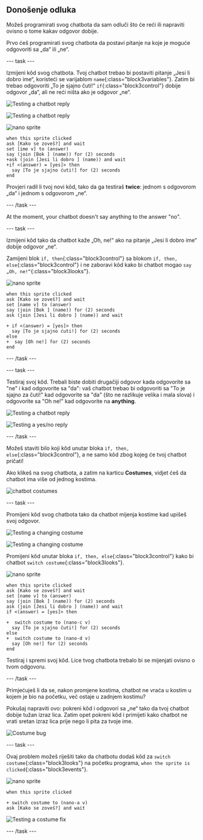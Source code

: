 ## Donošenje odluka

Možeš programirati svog chatbota da sam odluči što će reći ili napraviti ovisno o tome kakav odgovor dobije.

Prvo ćeš programirati svog chatbota da postavi pitanje na koje je moguće odgovoriti sa „da“ ili „ne“.

\--- task \---

Izmijeni kôd svog chatbota. Tvoj chatbot trebao bi postaviti pitanje „Jesi li dobro ime“, koristeći se varijablom `name`{:class="block3variables"}. Zatim bi trebao odgovoriti „To je sjajno čuti!“ `if`{:class="block3control"} dobije odgovor „da“, ali ne reći ništa ako je odgovor „ne“.

![Testing a chatbot reply](images/chatbot-if-test1-annotated.png)

![Testing a chatbot reply](images/chatbot-if-test2.png)

![nano sprite](images/nano-sprite.png)

```blocks3
when this sprite clicked
ask [Kako se zoveš?] and wait
set [ime v] to (answer)
say (join [Bok ] (name)) for (2) seconds
+ask (join [Jesi li dobro ] (name)) and wait
+if <(answer) = [yes]> then 
  say [To je sjajno ćuti!] for (2) seconds
end
```

Provjeri radil li tvoj novi kôd, tako da ga testiraš **twice**: jednom s odgovorom „da“ i jednom s odgovorom „ne“.

\--- /task \---

At the moment, your chatbot doesn't say anything to the answer "no".

\--- task \---

Izmijeni kôd tako da chatbot kaže „Oh, ne!“ ako na pitanje „Jesi li dobro ime“ dobije odgovor „ne“.

Zamijeni blok `if, then`{:class="block3control"} sa blokom `if, then, else`{:class="block3control"} i ne zaboravi kôd kako bi chatbot mogao `say „Oh, ne!“`{:class="block3looks"}.

![nano sprite](images/nano-sprite.png)

```blocks3
when this sprite clicked
ask [Kako se zoveš?] and wait
set [name v] to (answer)
say (join [Bok ] (name)) for (2) seconds
ask (join [Jesi li dobro ] (name)) and wait

+ if <(answer) = [yes]> then 
  say [To je sjajno ćuti!] for (2) seconds
else 
+  say [Oh ne!] for (2) seconds
end
```

\--- /task \---

\--- task \---

Testiraj svoj kôd. Trebali biste dobiti drugačiji odgovor kada odgovorite sa "ne" i kad odgovorite sa "da": vaš chatbot trebao bi odgovoriti sa "To je sjajno za čuti!" kad odgovorite sa "da" (što ne razlikuje velika i mala slova) i odgovorite sa "Oh ne!" kad odgovorite na **anything**.

![Testing a chatbot reply](images/chatbot-if-test2.png)

![Testing a yes/no reply](images/chatbot-if-else-test.png)

\--- /task \---

Možeš staviti bilo koji kôd unutar bloka `if, then, else`{:class="block3control"}, a ne samo kôd zbog kojeg će tvoj chatbot pričati!

Ako klikeš na svog chatbota, a zatim na karticu **Costumes**, vidjet ćeš da chatbot ima više od jednog kostima.

![chatbot costumes](images/chatbot-costume-view-annotated.png)

\--- task \---

Promijeni kôd svog chatbota tako da chatbot mijenja kostime kad upišeš svoj odgovor.

![Testing a changing costume](images/chatbot-costume-test1.png)

![Testing a changing costume](images/chatbot-costume-test2.png)

Promijeni kôd unutar bloka `if, then, else`{:class="block3control"} kako bi chatbot `switch costume`{:class="block3looks"}.

![nano sprite](images/nano-sprite.png)

```blocks3
when this sprite clicked
ask [Kako se zoveš?] and wait
set [name v] to (answer)
say (join [Bok ] (name)) for (2) seconds
ask (join [Jesi li dobro ] (name)) and wait
if <(answer) = [yes]> then 

+  switch costume to (nano-c v)
  say [To je sjajno čuti!] for (2) seconds
else 
+  switch costume to (nano-d v)
  say [Oh ne!] for (2) seconds
end
```

Testiraj i spremi svoj kôd. Lice tvog chatbota trebalo bi se mijenjati ovisno o tvom odgovoru.

\--- /task \---

Primjećuješ li da se, nakon promjene kostima, chatbot ne vraća u kostim u kojem je bio na početku, već ostaje u zadnjem kostimu? 

Pokušaj napraviti ovo: pokreni kôd i odgovori sa „ne“ tako da tvoj chatbot dobije tužan izraz lica. Zatim opet pokreni kôd i primijeti kako chatbot ne vrati sretan izraz lica prije nego li pita za tvoje ime. 

![Costume bug](images/chatbot-costume-bug-test.png)

\--- task \---

Ovaj problem možeš riješiti tako da chatbotu dodaš kôd za `switch costume`{:class="block3looks"} na početku programa, `when the sprite is clicked`{:class="block3events"}.

![nano sprite](images/nano-sprite.png)

```blocks3
when this sprite clicked

+ switch costume to (nano-a v)
ask [Kako se zoveš?] and wait
```

![Testing a costume fix](images/chatbot-costume-fix-test.png)

\--- /task \---